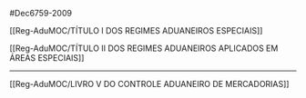 #Dec6759-2009 


[[Reg-AduMOC/TÍTULO I DOS REGIMES ADUANEIROS ESPECIAIS]]

[[Reg-AduMOC/TÍTULO II DOS REGIMES ADUANEIROS APLICADOS EM ÁREAS ESPECIAIS]]


-------------------

[[Reg-AduMOC/LIVRO V DO CONTROLE ADUANEIRO DE MERCADORIAS]]